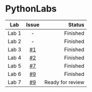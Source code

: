 # PythonLabs

| Lab      |     Issue     |  Status |
|----------|:-------------:|--------:|
|Lab 1     |       -       | Finished |
|Lab 2     |       -       | Finished |
|Lab 3     | [#1](https://github.com/DJmoster/PythonLabs/issues/1) | Finished |
|Lab 4     | [#2](https://github.com/DJmoster/PythonLabs/issues/2) | Finished |
|Lab 5     | [#7](https://github.com/DJmoster/PythonLabs/issues/7) | Finished |
|Lab 6     | [#9](https://github.com/DJmoster/PythonLabs/issues/9) | Finished |
|Lab 7     | [#9](https://github.com/DJmoster/PythonLabs/issues/11) | Ready for review |
